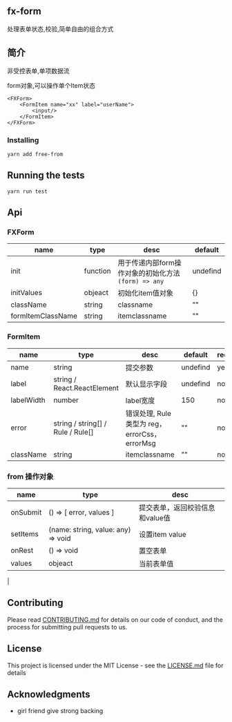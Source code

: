 
## fx-form

处理表单状态,校验,简单自由的组合方式


## 简介

非受控表单,单项数据流

form对象,可以操作单个Item状态
```
<FXForm>
    <FormItem name="xx" label="userName">
        <input/>
    </FormItem>
</FXForm>

```

### Installing

```
yarn add free-from
```

## Running the tests
```
yarn run test
```
## Api
### FXForm
|   name    |   type    |   desc    |   default |
|   -----   |   ------  |   ------  |   ------  |
|   init    |   function|   用于传递内部form操作对象的初始化方法 ``` (form) => any ``` |  undefind |
|   initValues  |   objeact  | 初始化item值对象    |   {}    |
|   className   |   string   |  classname      |    "" |
|   formItemClassName | string  |   itemclassname | "" |

### FormItem

|   name    |   type    |   desc    |   default |   require |
|   -----   |   ------  |   ------  |   ------  |   ------  |
|  name | string  | 提交参数  | undefind    |   yes |
| label  | string / React.ReactElement |  默认显示字段 | undefind  | no |
| labelWidth  | number  | label宽度  |  150 | no |
| error  | string / string[] / Rule / Rule[]  | 错误处理, Rule类型为 reg， errorCss， errorMsg  | "" | no |
|  className | string  | itemclassname  | "" | no |

### from 操作对象

|   name    |   type    |   desc    |
|   -----   |   ------  |   ------  |
| onSubmit  | () => [ error, values ] | 提交表单，返回校验信息和value值 |
| setItems  | (name: string, value: any) => void | 设置item value |
| onRest    | () => void | 置空表单 |
| values    | objeact | 当前表单值
 |
## Contributing

Please read [CONTRIBUTING.md](https://gist.github.com/PurpleBooth/b24679402957c63ec426) for details on our code of conduct, and the process for submitting pull requests to us.



## License

This project is licensed under the MIT License - see the [LICENSE.md](LICENSE.md) file for details

## Acknowledgments

* girl friend give strong backing
